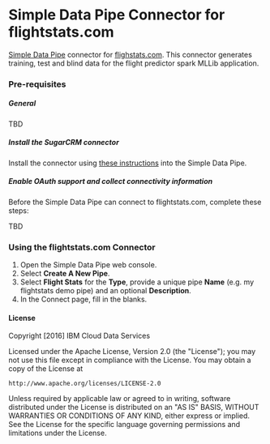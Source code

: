
# Simple Data Pipe Connector for flightstats.com

[Simple Data Pipe](https://developer.ibm.com/clouddataservices/simple-data-pipe/) connector for [flighstats.com](http://www.flightstats.com/). This connector generates training, test and blind data for the flight predictor spark MLLib application.

### Pre-requisites

##### General 

TBD

##### Install the SugarCRM connector

Install the connector using [these instructions](https://github.com/ibm-cds-labs/pipes/wiki/Installing-a-Simple-Data-Pipe-Connector) into the Simple Data Pipe.  

##### Enable OAuth support and collect connectivity information

Before the Simple Data Pipe can connect to flightstats.com, complete these steps:

TBD

### Using the flightstats.com Connector 

1. Open the Simple Data Pipe web console.
2. Select __Create A New Pipe__.
3. Select __Flight Stats__ for the __Type__, provide a unique pipe __Name__ (e.g. my flightstats demo pipe) and an optional __Description__.
4. In the Connect page, fill in the blanks.


#### License 

Copyright [2016] IBM Cloud Data Services

Licensed under the Apache License, Version 2.0 (the "License");
you may not use this file except in compliance with the License.
You may obtain a copy of the License at

    http://www.apache.org/licenses/LICENSE-2.0

Unless required by applicable law or agreed to in writing, software
distributed under the License is distributed on an "AS IS" BASIS,
WITHOUT WARRANTIES OR CONDITIONS OF ANY KIND, either express or implied.
See the License for the specific language governing permissions and
limitations under the License.



